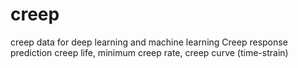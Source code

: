 # creep
creep data for deep learning and machine learning
Creep response prediction
creep life, minimum creep rate, creep curve (time-strain)
